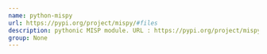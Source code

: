 ```yaml
---
name: python-mispy
url: https://pypi.org/project/mispy/#files
description: pythonic MISP module. URL : https://pypi.org/project/mispy/#files Groups : None
group: None
---
```

